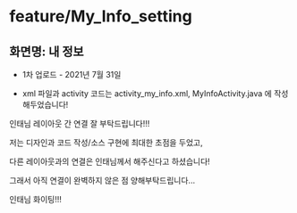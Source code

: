 # feature/My_Info_setting

## 화면명: 내 정보

- 1차 업로드 - 2021년 7월 31일

- xml 파일과 activity 코드는 activity_my_info.xml, MyInfoActivity.java 에 작성해두었습니다!

인태님 레이아웃 간 연결 잘 부탁드립니다!!!

저는 디자인과 코드 작성/소스 구현에 최대한 초점을 두었고, 

다른 레이아웃과의 연결은 인태님께서 해주신다고 하셨습니다! 

그래서 아직 연결이 완벽하지 않은 점 양해부탁드립니다...

인태님 화이팅!!!
